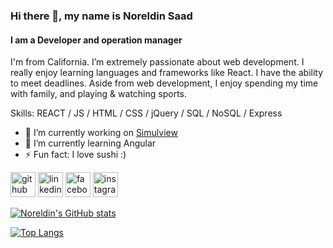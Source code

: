 ### Hi there 👋, my name is Noreldin Saad
#### I am a Developer and operation manager
I'm from California. I’m extremely passionate about web development. I really enjoy learning languages and frameworks like React. I have the ability to meet deadlines. Aside from web development, I enjoy spending my time with family, and playing & watching sports.

Skills:  REACT / JS / HTML / CSS / jQuery / SQL / NoSQL / Express

- 🔭 I’m currently working on [Simulview](https://github.com/Noreldin-S/Simulview)
- 🌱 I’m currently learning Angular 
- ⚡ Fun fact: I love sushi :) 


[<img src='https://cdn.jsdelivr.net/npm/simple-icons@3.0.1/icons/github.svg' alt='github' height='40'>](https://github.com/Noreldin-S)  [<img src='https://cdn.jsdelivr.net/npm/simple-icons@3.0.1/icons/linkedin.svg' alt='linkedin' height='40'>](https://www.linkedin.com/in/noreldin-saad-835930108/)  [<img src='https://cdn.jsdelivr.net/npm/simple-icons@3.0.1/icons/facebook.svg' alt='facebook' height='40'>](https://www.facebook.com/NourTarekSaad/)  [<img src='https://cdn.jsdelivr.net/npm/simple-icons@3.0.1/icons/instagram.svg' alt='instagram' height='40'>](https://www.instagram.com/noreldinzz/)  
  
[![Noreldin's GitHub stats](https://github-readme-stats.vercel.app/api?username=Noreldin-S&show_icons=true&theme=radical)
](https://github.com/Noreldin-S/github-readme-stats)

[![Top Langs](https://github-readme-stats.vercel.app/api/top-langs/?username=Noreldin-S&layout=compact)](https://github.com/Noreldin-S/github-readme-stats)

